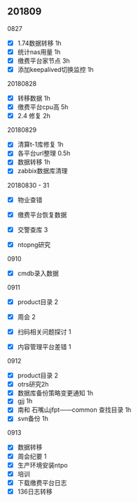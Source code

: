 ## 201809

0827

- [x] 1.74数据转移 1h
- [x] 统计nas用量 1h
- [x] 缴费平台家节点 3h
- [x] 添加keepalived切换监控 1h

20180828

- [x] 转移数据 1h
- [x] 缴费平台cpu高   5h
- [x] 2.4 修复 2h

20180829

- [x] 清算t-1库修复 1h
- [x] 各平台url整理 0.5h
- [x] ​数据转移 1h
- [x] zabbix数据库清理

20180830 - 31

- [x] 物业查错
- [x] 缴费平台恢复数据
- [x] 交警查库 3
- [x] ntopng研究







0910

- [x] cmdb录入数据





0911

- [x] product目录 2
- [x] 周会 2
- [x] 扫码相关问题探讨 1
- [x] 内容管理平台差错 1



0912

- [x] product目录 2
- [x] otrs研究2h
- [x] 数据库备份策略变更通知 1h
- [x] gjj 1h
- [x] 南和 石嘴山jfpt——common 查找目录 1h
- [x] svn备份 1h

0913

- [x] 数据转移 
- [x] 周会纪要 1
- [x] ​生产环境安装ntpo
- [x] 培训
- [x] 下载缴费平台日志
- [x] 136日志转移